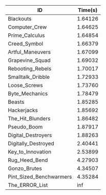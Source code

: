 |ID|Time(s)|
|-|-|
|Blackouts|1.64126|
|Computer_Crew|1.64625|
|Prime_Calculus|1.64854|
|Creed_Symbol|1.66379|
|Artful_Maneuvers|1.67099|
|Grapevine_Squad|1.69032|
|Rebooting_Rebels|1.70017|
|Smalltalk_Dribble|1.72933|
|Loose_Screws|1.73760|
|Byte_Mechanics|1.78479|
|Beasts|1.85285|
|Hackerjacks|1.85692|
|The_Hit_Blunders|1.86482|
|Pseudo_Boom|1.87917|
|Digital_Destroyers|1.88263|
|Digitally_Destroyed|2.40441|
|Key_to_Innovation|2.53899|
|Rug_Heed_Bend|4.27903|
|Gonzo_Brutes|4.34507|
|Pint_Sized_Benchwarmers|4.35284|
|The_ERROR_List|inf|
